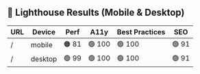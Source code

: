 ## 🚦 Lighthouse Results (Mobile & Desktop)
| URL | Device | Perf | A11y | Best Practices | SEO |
| --- | ------ | ---- | ---- | -------------- | --- |
| / | mobile | 🟠 81 | 🟢 100 | 🟢 100 | 🟢 91 |
| / | desktop | 🟢 99 | 🟢 100 | 🟢 100 | 🟢 91 |
